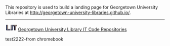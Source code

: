 This repository is used to build a landing page for Georgetown University Libraries at http://georgetown-university-libraries.github.io/.

***
[![Georgetown University Library IT Code Repositories](https://raw.githubusercontent.com/Georgetown-University-Libraries/georgetown-university-libraries.github.io/master/LIT-logo-small.png)Georgetown University Library IT Code Repositories](http://georgetown-university-libraries.github.io/)

test2222-from chromebook
